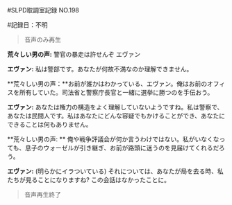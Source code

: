 #SLPD取調室記録 NO.198

#記録日：不明

>音声のみ再生

**荒々しい男の声:** 警官の暴走は許せんぞ エヴァン

**エヴァン:** 私は警部です。あなたが何故不満なのか理解できません。

**荒々しい男の声：**お前が誰かはわかっている、エヴァン。俺はお前のオフィスを所有していた。司法省と警察庁長官と一緒に選挙に勝つのを手伝おう。

**エヴァン:** あなたは権力の構造をよく理解していないようですね。私は警察で、あなたは民間人です。私はあなたにどんな容疑でもかけることができ、あなたにできることは何もありません。

**荒々しい男の声: ** 俺や戦争評議会が何か言うわけではない。私がいなくなっても、息子のウォーゼルが引き継ぎ、お前が路頭に迷うのを見届けてくれるだろう。

**エヴァン:** (明らかにイラついている) それについては、あなたが局を去る時、私たちが見ることになりますね? この会話はなかったことに。

>音声再生終了
